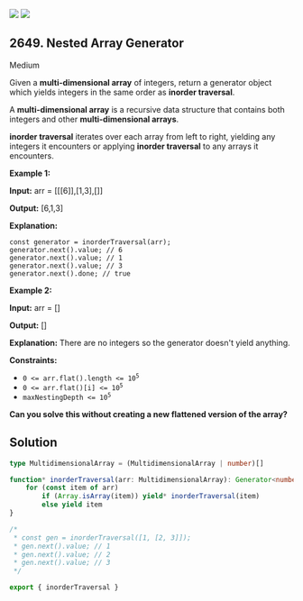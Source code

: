 [![](https://img.shields.io/github/stars/javadev/LeetCode-in-Kotlin?label=Stars&style=flat-square)](https://github.com/javadev/LeetCode-in-Kotlin)
[![](https://img.shields.io/github/forks/javadev/LeetCode-in-Kotlin?label=Fork%20me%20on%20GitHub%20&style=flat-square)](https://github.com/javadev/LeetCode-in-Kotlin/fork)

## 2649\. Nested Array Generator

Medium

Given a **multi-dimensional array** of integers, return a generator object which yields integers in the same order as **inorder traversal**.

A **multi-dimensional array** is a recursive data structure that contains both integers and other **multi-dimensional arrays**.

**inorder traversal** iterates over each array from left to right, yielding any integers it encounters or applying **inorder traversal** to any arrays it encounters.

**Example 1:**

**Input:** arr = \[\[[6]],[1,3],[]]

**Output:** [6,1,3]

**Explanation:** 

    const generator = inorderTraversal(arr); 
    generator.next().value; // 6 
    generator.next().value; // 1 
    generator.next().value; // 3 
    generator.next().done; // true

**Example 2:**

**Input:** arr = []

**Output:** []

**Explanation:** There are no integers so the generator doesn't yield anything.

**Constraints:**

*   <code>0 <= arr.flat().length <= 10<sup>5</sup></code>
*   <code>0 <= arr.flat()[i] <= 10<sup>5</sup></code>
*   <code>maxNestingDepth <= 10<sup>5</sup></code>

**Can you solve this without creating a new flattened version of the array?**

## Solution

```typescript
type MultidimensionalArray = (MultidimensionalArray | number)[]

function* inorderTraversal(arr: MultidimensionalArray): Generator<number, void, unknown> {
    for (const item of arr)
        if (Array.isArray(item)) yield* inorderTraversal(item)
        else yield item
}

/*
 * const gen = inorderTraversal([1, [2, 3]]);
 * gen.next().value; // 1
 * gen.next().value; // 2
 * gen.next().value; // 3
 */

export { inorderTraversal }
```